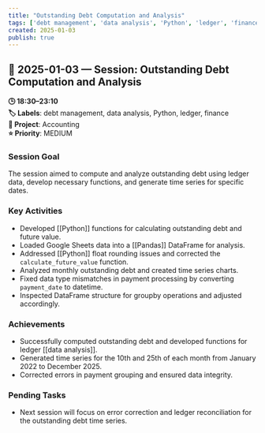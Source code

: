 ```yaml
---
title: "Outstanding Debt Computation and Analysis"
tags: ['debt management', 'data analysis', 'Python', 'ledger', 'finance']
created: 2025-01-03
publish: true
---
```


## 📅 2025-01-03 — Session: Outstanding Debt Computation and Analysis

**🕒 18:30–23:10**  
**🏷️ Labels**: debt management, data analysis, Python, ledger, finance  
**📂 Project**: Accounting  
**⭐ Priority**: MEDIUM  


### Session Goal
The session aimed to compute and analyze outstanding debt using ledger data, develop necessary functions, and generate time series for specific dates.

### Key Activities
- Developed [[Python]] functions for calculating outstanding debt and future value.
- Loaded Google Sheets data into a [[Pandas]] DataFrame for analysis.
- Addressed [[Python]] float rounding issues and corrected the `calculate_future_value` function.
- Analyzed monthly outstanding debt and created time series charts.
- Fixed data type mismatches in payment processing by converting `payment_date` to datetime.
- Inspected DataFrame structure for groupby operations and adjusted accordingly.

### Achievements
- Successfully computed outstanding debt and developed functions for ledger [[data analysis]].
- Generated time series for the 10th and 25th of each month from January 2022 to December 2025.
- Corrected errors in payment grouping and ensured data integrity.

### Pending Tasks
- Next session will focus on error correction and ledger reconciliation for the outstanding debt time series.
